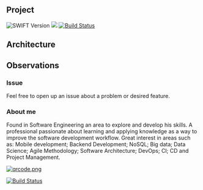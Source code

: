 
## Project
![SWIFT Version](https://img.shields.io/badge/swift-5.0-orange)
![](https://img.shields.io/badge/License-MIT-blue)
[![Build Status](https://travis-ci.org/miguelpimentel/desafio-ios.svg?branch=master)](https://travis-ci.org/miguelpimentel/desafio-ios)

## Architecture

## Observations 

### Issue

Feel free to open up an issue about a problem or desired feature.

### About me 

Found in Software Engineering an area to explore and develop his skills. A professional passionate about learning and applying knowledge as a way to improve the software development workflow. Great interest in areas such as: Mobile development; Backend Development; NoSQL; Big data; Data Science; Agile Methodology; Software Architecture; DevOps; CI; CD and Project Management.

[![qrcode.png](https://i.postimg.cc/GtDTY5gC/qrcode.png)](https://postimg.cc/gLY0bNPS)

[![Build Status](https://travis-ci.org/miguelpimentel/desafio-ios.svg?branch=master)](https://travis-ci.org/miguelpimentel/desafio-ios)
